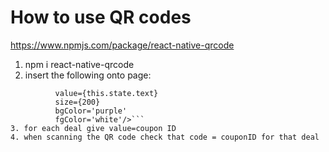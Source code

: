 # How to use QR codes

https://www.npmjs.com/package/react-native-qrcode

1. npm i react-native-qrcode
2. insert the following onto page: 
```<QRCode
          value={this.state.text}
          size={200}
          bgColor='purple'
          fgColor='white'/>```
3. for each deal give value=coupon ID
4. when scanning the QR code check that code = couponID for that deal
